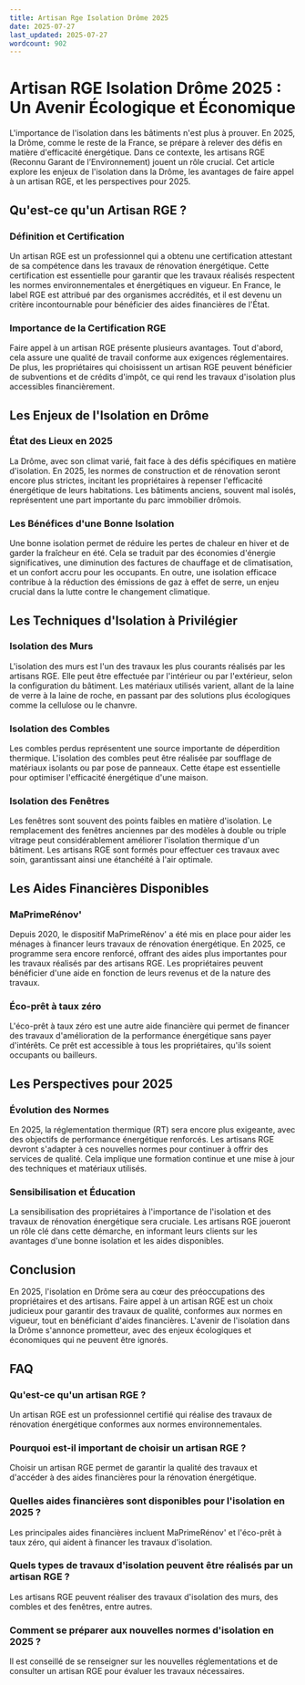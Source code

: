 ```yaml
---
title: Artisan Rge Isolation Drôme 2025
date: 2025-07-27
last_updated: 2025-07-27
wordcount: 902
---
```


# Artisan RGE Isolation Drôme 2025 : Un Avenir Écologique et Économique

L'importance de l'isolation dans les bâtiments n'est plus à prouver. En 2025, la Drôme, comme le reste de la France, se prépare à relever des défis en matière d'efficacité énergétique. Dans ce contexte, les artisans RGE (Reconnu Garant de l’Environnement) jouent un rôle crucial. Cet article explore les enjeux de l'isolation dans la Drôme, les avantages de faire appel à un artisan RGE, et les perspectives pour 2025.

## Qu'est-ce qu'un Artisan RGE ?

### Définition et Certification

Un artisan RGE est un professionnel qui a obtenu une certification attestant de sa compétence dans les travaux de rénovation énergétique. Cette certification est essentielle pour garantir que les travaux réalisés respectent les normes environnementales et énergétiques en vigueur. En France, le label RGE est attribué par des organismes accrédités, et il est devenu un critère incontournable pour bénéficier des aides financières de l'État.

### Importance de la Certification RGE

Faire appel à un artisan RGE présente plusieurs avantages. Tout d'abord, cela assure une qualité de travail conforme aux exigences réglementaires. De plus, les propriétaires qui choisissent un artisan RGE peuvent bénéficier de subventions et de crédits d'impôt, ce qui rend les travaux d'isolation plus accessibles financièrement.

## Les Enjeux de l'Isolation en Drôme

### État des Lieux en 2025

La Drôme, avec son climat varié, fait face à des défis spécifiques en matière d'isolation. En 2025, les normes de construction et de rénovation seront encore plus strictes, incitant les propriétaires à repenser l'efficacité énergétique de leurs habitations. Les bâtiments anciens, souvent mal isolés, représentent une part importante du parc immobilier drômois. 

### Les Bénéfices d'une Bonne Isolation

Une bonne isolation permet de réduire les pertes de chaleur en hiver et de garder la fraîcheur en été. Cela se traduit par des économies d'énergie significatives, une diminution des factures de chauffage et de climatisation, et un confort accru pour les occupants. En outre, une isolation efficace contribue à la réduction des émissions de gaz à effet de serre, un enjeu crucial dans la lutte contre le changement climatique.

## Les Techniques d'Isolation à Privilégier

### Isolation des Murs

L'isolation des murs est l'un des travaux les plus courants réalisés par les artisans RGE. Elle peut être effectuée par l'intérieur ou par l'extérieur, selon la configuration du bâtiment. Les matériaux utilisés varient, allant de la laine de verre à la laine de roche, en passant par des solutions plus écologiques comme la cellulose ou le chanvre.

### Isolation des Combles

Les combles perdus représentent une source importante de déperdition thermique. L'isolation des combles peut être réalisée par soufflage de matériaux isolants ou par pose de panneaux. Cette étape est essentielle pour optimiser l'efficacité énergétique d'une maison.

### Isolation des Fenêtres

Les fenêtres sont souvent des points faibles en matière d'isolation. Le remplacement des fenêtres anciennes par des modèles à double ou triple vitrage peut considérablement améliorer l'isolation thermique d'un bâtiment. Les artisans RGE sont formés pour effectuer ces travaux avec soin, garantissant ainsi une étanchéité à l'air optimale.

## Les Aides Financières Disponibles

### MaPrimeRénov'

Depuis 2020, le dispositif MaPrimeRénov' a été mis en place pour aider les ménages à financer leurs travaux de rénovation énergétique. En 2025, ce programme sera encore renforcé, offrant des aides plus importantes pour les travaux réalisés par des artisans RGE. Les propriétaires peuvent bénéficier d'une aide en fonction de leurs revenus et de la nature des travaux.

### Éco-prêt à taux zéro

L'éco-prêt à taux zéro est une autre aide financière qui permet de financer des travaux d'amélioration de la performance énergétique sans payer d'intérêts. Ce prêt est accessible à tous les propriétaires, qu'ils soient occupants ou bailleurs.

## Les Perspectives pour 2025

### Évolution des Normes

En 2025, la réglementation thermique (RT) sera encore plus exigeante, avec des objectifs de performance énergétique renforcés. Les artisans RGE devront s'adapter à ces nouvelles normes pour continuer à offrir des services de qualité. Cela implique une formation continue et une mise à jour des techniques et matériaux utilisés.

### Sensibilisation et Éducation

La sensibilisation des propriétaires à l'importance de l'isolation et des travaux de rénovation énergétique sera cruciale. Les artisans RGE joueront un rôle clé dans cette démarche, en informant leurs clients sur les avantages d'une bonne isolation et les aides disponibles.

## Conclusion

En 2025, l'isolation en Drôme sera au cœur des préoccupations des propriétaires et des artisans. Faire appel à un artisan RGE est un choix judicieux pour garantir des travaux de qualité, conformes aux normes en vigueur, tout en bénéficiant d'aides financières. L'avenir de l'isolation dans la Drôme s'annonce prometteur, avec des enjeux écologiques et économiques qui ne peuvent être ignorés.

## FAQ

### Qu'est-ce qu'un artisan RGE ?

Un artisan RGE est un professionnel certifié qui réalise des travaux de rénovation énergétique conformes aux normes environnementales.

### Pourquoi est-il important de choisir un artisan RGE ?

Choisir un artisan RGE permet de garantir la qualité des travaux et d'accéder à des aides financières pour la rénovation énergétique.

### Quelles aides financières sont disponibles pour l'isolation en 2025 ?

Les principales aides financières incluent MaPrimeRénov' et l'éco-prêt à taux zéro, qui aident à financer les travaux d'isolation.

### Quels types de travaux d'isolation peuvent être réalisés par un artisan RGE ?

Les artisans RGE peuvent réaliser des travaux d'isolation des murs, des combles et des fenêtres, entre autres.

### Comment se préparer aux nouvelles normes d'isolation en 2025 ?

Il est conseillé de se renseigner sur les nouvelles réglementations et de consulter un artisan RGE pour évaluer les travaux nécessaires.